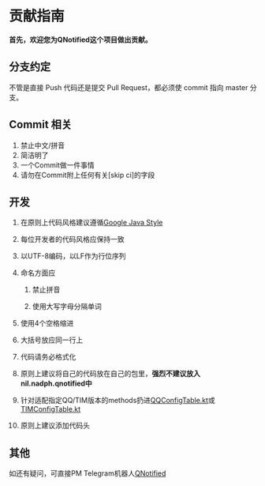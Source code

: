 # 贡献指南

**首先，欢迎您为QNotified这个项目做出贡献。**

## 分支约定

不管是直接 Push 代码还是提交 Pull Request，都必须使 commit 指向 master 分支。

## Commit 相关

1. 禁止中文/拼音
2. 简洁明了
3. 一个Commit做一件事情
4. 请勿在Commit附上任何有关[skip ci]的字段

## 开发

1. 在原则上代码风格建议遵循[Google Java Style](https://google.github.io/styleguide/javaguide.html)

2. 每位开发者的代码风格应保持一致

3. 以UTF-8编码，以LF作为行位序列

4. 命名方面应
    1. 禁止拼音

    2. 使用大写字母分隔单词
5. 使用4个空格缩进

6. 大括号放应同一行上

7. 代码请务必格式化

8. 原则上建议将自己的代码放在自己的包里，**强烈不建议放入nil.nadph.qnotified中**

9. 针对适配指定QQ/TIM版本的methods扔进[QQConfigTable.kt](app/src/main/java/me/singleneuron/qn_kernel/tlb/QQConfigTable.kt)或[TIMConfigTable.kt](app/src/main/java/me/singleneuron/qn_kernel/tlb/TIMConfigTable.kt)

10. 原则上建议添加代码头

## 其他

如还有疑问，可直接PM Telegram机器人[QNotified](https://t.me/QNotified_bot)
